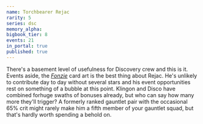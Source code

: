 ```yaml
---
name: Torchbearer Rejac
rarity: 5
series: dsc
memory_alpha:
bigbook_tier: 8
events: 21
in_portal: true
published: true
---
```


There's a basement level of usefulness for Discovery crew and this is it. Events aside, the [_Fonzie_](https://www.youtube.com/watch?v=JQc9L2RbQkw) card art is the best thing about Rejac. He's unlikely to contribute day to day without several stars and his event opportunities rest on something of a bubble at this point. Klingon and Disco have combined forhuge swaths of bonuses already, but who can say how many more they'll trigger? A formerly ranked gauntlet pair with the occasional 65% crit might rarely make him a fifth member of your gauntlet squad, but that's hardly worth spending a behold on.
